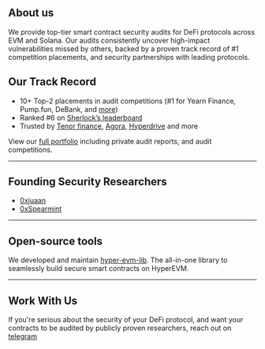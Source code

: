 ## About us
We provide top-tier smart contract security audits for DeFi protocols across EVM and Solana. Our audits consistently uncover high-impact vulnerabilities missed by others, backed by a proven track record of #1 competition placements, and security partnerships with leading protocols.

## Our Track Record

* 10+ Top-2 placements in audit competitions (#1 for Yearn Finance, Pump.fun, DeBank, and [more](https://github.com/ObsidianAudits/audits))
* Ranked #6 on [Sherlock’s leaderboard](https://audits.sherlock.xyz/leaderboards)
* Trusted by [Tenor finance](https://x.com/TenorFinance), [Agora](https://x.com/withAUSD), [Hyperdrive](https://x.com/hyperdrivedefi) and more

View our [full portfolio](https://github.com/ObsidianAudits/audits) including private audit reports, and audit competitions.

---

## Founding Security Researchers

* [0xjuaan](https://github.com/0xjuaan) 
* [0xSpearmint](https://github.com/0xSpearmint) 

---

## Open-source tools

We developed and maintain [hyper-evm-lib](https://github.com/hyperliquid-dev/hyper-evm-lib). The all-in-one library to seamlessly build secure smart contracts on HyperEVM.

---

## Work With Us
If you're serious about the security of your DeFi protocol, and want your contracts to be audited by publicly proven researchers, reach out on
[telegram](https://t.me/juan_sec)

